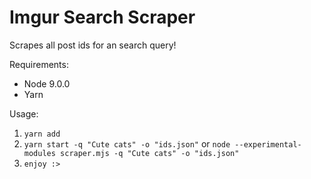 # Imgur Search Scraper

Scrapes all post ids for an search query!

Requirements:
* Node 9.0.0
* Yarn

Usage:
1. `yarn add`
2. `yarn start -q "Cute cats" -o "ids.json"` or `node --experimental-modules scraper.mjs -q "Cute cats" -o "ids.json"`
3. `enjoy :>`
